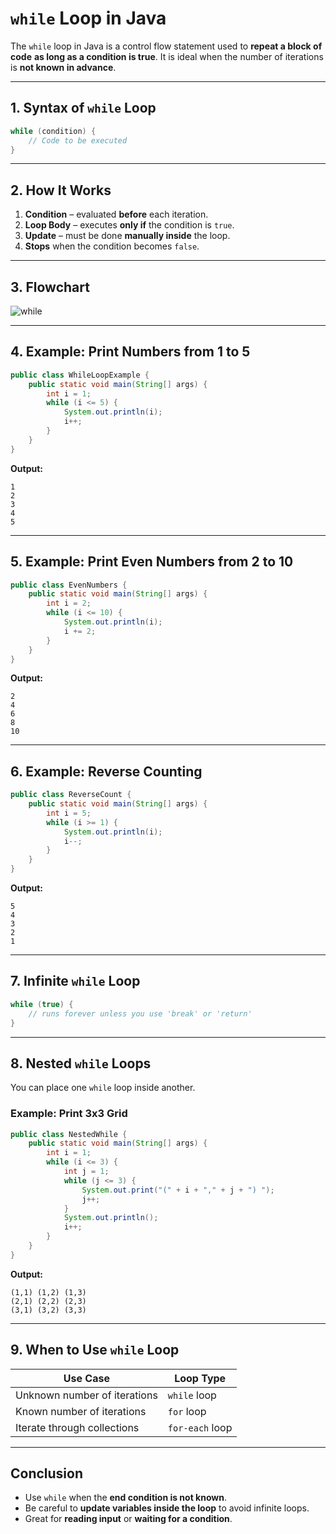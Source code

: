 
# **`while` Loop in Java**

The `while` loop in Java is a control flow statement used to **repeat a block of code** **as long as a condition is true**. It is ideal when the number of iterations is **not known in advance**.

---

## **1. Syntax of `while` Loop**
```java
while (condition) {
    // Code to be executed
}
```

---

## **2. How It Works**
1. **Condition** – evaluated **before** each iteration.  
2. **Loop Body** – executes **only if** the condition is `true`.  
3. **Update** – must be done **manually inside** the loop.  
4. **Stops** when the condition becomes `false`.

---

## **3. Flowchart**
![while](https://images.tpointtech.com/tutorial/dart/images/dart-while-loop.png "while")


---

## **4. Example: Print Numbers from 1 to 5**
```java
public class WhileLoopExample {
    public static void main(String[] args) {
        int i = 1;
        while (i <= 5) {
            System.out.println(i);
            i++;
        }
    }
}
```
**Output:**
```
1
2
3
4
5
```

---

## **5. Example: Print Even Numbers from 2 to 10**
```java
public class EvenNumbers {
    public static void main(String[] args) {
        int i = 2;
        while (i <= 10) {
            System.out.println(i);
            i += 2;
        }
    }
}
```
**Output:**
```
2
4
6
8
10
```

---

## **6. Example: Reverse Counting**
```java
public class ReverseCount {
    public static void main(String[] args) {
        int i = 5;
        while (i >= 1) {
            System.out.println(i);
            i--;
        }
    }
}
```
**Output:**
```
5
4
3
2
1
```

---

## **7. Infinite `while` Loop**
```java
while (true) {
    // runs forever unless you use 'break' or 'return'
}
```

---

## **8. Nested `while` Loops**
You can place one `while` loop inside another.

### **Example: Print 3x3 Grid**
```java
public class NestedWhile {
    public static void main(String[] args) {
        int i = 1;
        while (i <= 3) {
            int j = 1;
            while (j <= 3) {
                System.out.print("(" + i + "," + j + ") ");
                j++;
            }
            System.out.println();
            i++;
        }
    }
}
```
**Output:**
```
(1,1) (1,2) (1,3) 
(2,1) (2,2) (2,3) 
(3,1) (3,2) (3,3)
```

---

## **9. When to Use `while` Loop**
| Use Case                      | Loop Type   |
|------------------------------|-------------|
| Unknown number of iterations | `while` loop |
| Known number of iterations   | `for` loop   |
| Iterate through collections  | `for-each` loop |

---

## **Conclusion**
- Use `while` when the **end condition is not known**.
- Be careful to **update variables inside the loop** to avoid infinite loops.
- Great for **reading input** or **waiting for a condition**.
